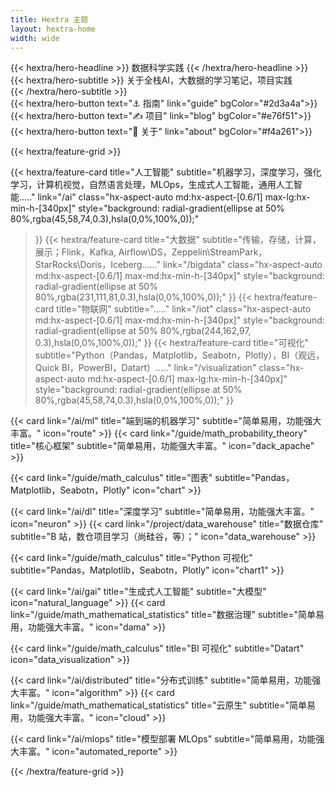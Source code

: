 ```yaml
---
title: Hextra 主题
layout: hextra-home
width: wide  
---
```



<div class="hx-mb-4">
{{< hextra/hero-headline >}}
  数据科学实践
{{< /hextra/hero-headline >}}
</div>

<div class="hx-mb-6">
{{< hextra/hero-subtitle >}}
  关于全栈AI，大数据的学习笔记，项目实践&nbsp;<br class="sm:hx-block hx-hidden" />
{{< /hextra/hero-subtitle >}}
</div>

<div class="hx-mb-8">
{{< hextra/hero-button text="⚓ 指南" link="guide" bgColor="#2d3a4a">}}
{{< hextra/hero-button text="✍ 项目" link="blog"  bgColor="#e76f51">}}
{{< hextra/hero-button text="👻 关于" link="about" bgColor="#f4a261">}}
</div>


<div class="hx-mt-6"></div>

{{< hextra/feature-grid >}}

  {{< hextra/feature-card
    title="人工智能"
    subtitle="机器学习，深度学习，强化学习，计算机视觉，自然语言处理，MLOps，生成式人工智能，通用人工智能....."
    link="/ai"
    class="hx-aspect-auto md:hx-aspect-[0.6/1] max-lg:hx-min-h-[340px]"
    style="background: radial-gradient(ellipse at 50% 80%,rgba(45,58,74,0.3),hsla(0,0%,100%,0));"
  >}}
  {{< hextra/feature-card
    title="大数据"
    subtitle="传输，存储，计算，展示；Flink，Kafka, Airflow\DS，Zeppelin\StreamPark，StarRocks\Doris，Iceberg......"
    link="/bigdata"
    class="hx-aspect-auto md:hx-aspect-[0.6/1] max-md:hx-min-h-[340px]"
    style="background: radial-gradient(ellipse at 50% 80%,rgba(231,111,81,0.3),hsla(0,0%,100%,0));"
  >}}
  {{< hextra/feature-card
    title="物联网"
    subtitle="....."
    link="/iot"
    class="hx-aspect-auto md:hx-aspect-[0.6/1] max-md:hx-min-h-[340px]"
    style="background: radial-gradient(ellipse at 50% 80%,rgba(244,162,97, 0.3),hsla(0,0%,100%,0));"
  >}}
  {{< hextra/feature-card
    title="可视化"
    subtitle="Python（Pandas，Matplotlib，Seabotn，Plotly），BI（观远，Quick BI，PowerBI，Datart）....."
    link="/visualization"
    class="hx-aspect-auto md:hx-aspect-[0.6/1] max-lg:hx-min-h-[340px]"
    style="background: radial-gradient(ellipse at 50% 80%,rgba(45,58,74,0.3),hsla(0,0%,100%,0));"
  >}}

  {{< card link="/ai/ml" title="端到端的机器学习"  subtitle="简单易用，功能强大丰富。" icon="route" >}}
  {{< card link="/guide/math_probability_theory" title="核心框架"  subtitle="简单易用，功能强大丰富。" icon="dack_apache" >}}
  <div></div>
  {{< card link="/guide/math_calculus" title="图表"  subtitle="Pandas，Matplotlib，Seabotn，Plotly" icon="chart" >}}

  {{< card link="/ai/dl" title="深度学习" subtitle="简单易用，功能强大丰富。" icon="neuron" >}}
  {{< card link="/project/data_warehouse" title="数据仓库" subtitle="B 站，数仓项目学习（尚硅谷，等）；" icon="data_warehouse" >}}
  <div></div>
  {{< card link="/guide/math_calculus" title="Python 可视化"  subtitle="Pandas，Matplotlib，Seabotn，Plotly" icon="chart1" >}}

  {{< card link="/ai/gai" title="生成式人工智能" subtitle="大模型" icon="natural_language" >}}
  {{< card link="/guide/math_mathematical_statistics" title="数据治理" subtitle="简单易用，功能强大丰富。" icon="dama" >}}
  <div></div>
  {{< card link="/guide/math_calculus" title="BI 可视化"  subtitle="Datart" icon="data_visualization" >}}

  {{< card link="/ai/distributed" title="分布式训练" subtitle="简单易用，功能强大丰富。" icon="algorithm" >}}
  {{< card link="/guide/math_mathematical_statistics" title="云原生" subtitle="简单易用，功能强大丰富。" icon="cloud" >}}
  <div></div>
  <div></div>

  {{< card link="/ai/mlops" title="模型部署 MLOps" subtitle="简单易用，功能强大丰富。" icon="automated_reporte" >}}
  <div></div>
  <div></div>
  <div></div>

{{< /hextra/feature-grid >}}




